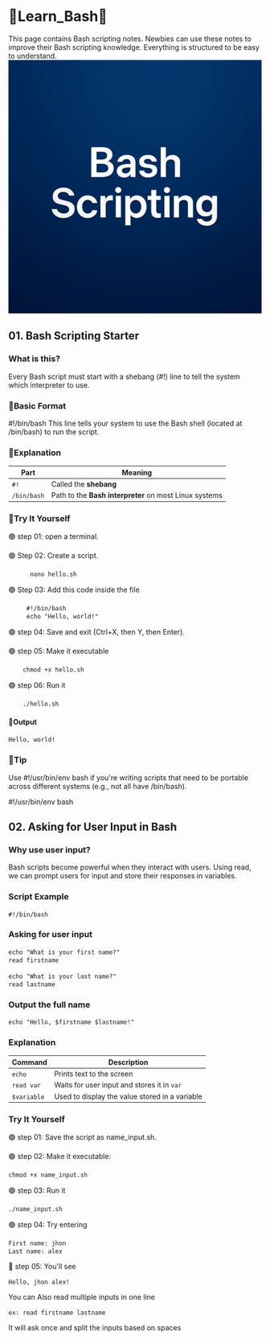 # 🔰Learn_Bash🔰
This page contains Bash scripting notes. Newbies can use these notes to improve their Bash scripting knowledge. Everything is structured to be easy to understand.
![image alt](https://github.com/DEENSec/Learn_Bash/blob/main/Bash_script.png?raw=true)



## 01. Bash Scripting Starter

### What is this?
Every Bash script must start with a shebang (#!) line to tell the system which interpreter to use.

### 🔹Basic Format

#!/bin/bash
This line tells your system to use the Bash shell (located at /bin/bash) to run the script.

### 🔹Explanation


| Part        | Meaning                                                |
| ----------- | ------------------------------------------------------ |
| `#!`        | Called the **shebang**                                 |
| `/bin/bash` | Path to the **Bash interpreter** on most Linux systems |



### 🔹Try It Yourself


🟢 step 01: open a terminal.

🟢 Step 02: Create a script.

          nano hello.sh

🟢 Step 03: Add this code inside the file

         #!/bin/bash
         echo "Hello, world!"

🟢 step 04: Save and exit (Ctrl+X, then Y, then Enter).

🟢 step 05: Make it executable

        chmod +x hello.sh

🟢 step 06: Run it

        ./hello.sh

#### 🔴Output

    Hello, world!

### 🔹Tip

Use #!/usr/bin/env bash if you're writing scripts that need to be portable across different systems (e.g., not all have /bin/bash).

#!/usr/bin/env bash





## 02. Asking for User Input in Bash

### Why use user input?
Bash scripts become powerful when they interact with users. Using read, we can prompt users for input and store their responses in variables.

### Script Example 

    #!/bin/bash

### Asking for user input
    echo "What is your first name?"
    read firstname

    echo "What is your last name?"
    read lastname

### Output the full name
    
    echo "Hello, $firstname $lastname!"

### Explanation 

| Command     | Description                                    |
| ----------- | ---------------------------------------------- |
| `echo`      | Prints text to the screen                      |
| `read var`  | Waits for user input and stores it in `var`    |
| `$variable` | Used to display the value stored in a variable |

### Try It Yourself 

🟢 step 01: Save the script as name_input.sh.

🟢 step 02: Make it executable:

    chmod +x name_input.sh

🟢 step 03: Run it
 
    ./name_input.sh

🟢 step 04: Try entering
   
    First name: jhon  
    Last name: alex  

🔴 step 05: You'll see 

    Hello, jhon alex!


You can Also read multiple inputs in one line

    ex: read firstname lastname

It will ask once and split the inputs based on spaces




